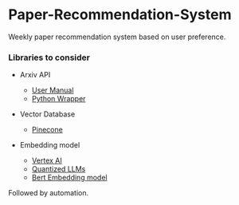 # Paper-Recommendation-System


Weekly paper recommendation system based on user preference.

### Libraries to consider
* Arxiv API
    - [User Manual](https://info.arxiv.org/help/api/user-manual.html#arxiv-api-users-manual)
    - [Python Wrapper](https://pypi.org/project/arxiv/)

* Vector Database 
    - [Pinecone]()

* Embedding model
    - [Vertex AI](https://colab.research.google.com/github/GoogleCloudPlatform/vertex-ai-samples/blob/main/notebooks/official/generative_ai/text_embedding_new_api.ipynb)
    - [Quantized LLMs]()
    - [Bert Embedding model](https://huggingface.co/malteos/scincl)

Followed by automation.